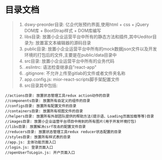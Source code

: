 # 目录文档

> 1. dswy-preorder目录: 亿企代账预约界面,使用html + css + jQuery DOM库 + BootStrap样式 + DOM库编写
> 2. libs目录: 放置小企业运营平台中所有的静态方法和插件,其中Ueditor目录为: 放置富文本编辑器的源码目录
> 3. public目录: 放置小企业运营平台中所有的mock数据json文件以及开发环境的打包后的文件,主要是在public/data目录中
> 4. src目录: 放置小企业运营平台中所有的业务代码
> 5. .eslintrc: 语法检查继承自"react-app"
> 6. .gitignore: 不允许上传至gitlab的文件或者文件夹名称   
> 7. app.config.js: mior-react-scripts脚手架配置文件
> 8. src目录其中包括:   
    
    //actions目录: 放置状态管理工具redux action动作的目录
    //components目录: 放置所有自定义的组件的目录
    //configs目录: 放置所有配置文件的目录
    //containers目录: 放置所有视图文件的目录
    //helpers目录: 放置所有外部团队提供的帮助方法(提示语、Loading页面加载等等)目录
    //images目录: 放置小企业运营平台项目中用到的所有图片(用于开发环境打包)
    //libs目录: 放置解决csrf攻击的配置文件目录
    //reducers目录: 放置状态管理工具redux reducer状态配置的目录
    //styles目录: 放置所有样式表的目录
    //app.js: 主体功能页面入口
    //login.js: 登录页面入口
    //openUserToLogin.js: 开户页面入口    